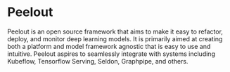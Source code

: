 # Peelout
Peelout is an open source framework that aims to make it easy to refactor, deploy, and monitor deep learning models. It is primarily aimed at creating both a platform and model framework agnostic that is easy to use and intuitive. Peelout aspires to seamlessly integrate with systems including Kubeflow, Tensorflow Serving, Seldon, Graphpipe, and others.
